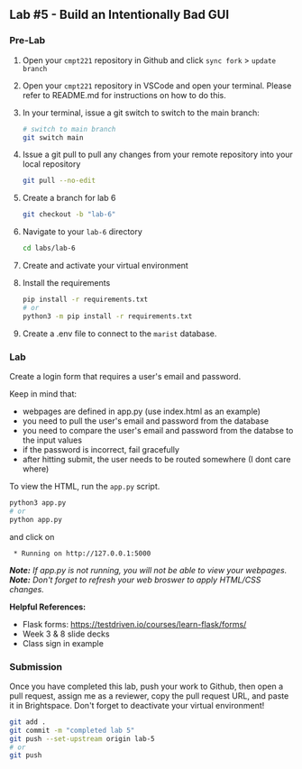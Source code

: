 ## Lab #5 - Build an Intentionally Bad GUI

### Pre-Lab
1. Open your `cmpt221` repository in Github and click `sync fork` > `update branch`

2. Open your `cmpt221` repository in VSCode and open your terminal. Please refer to README.md for instructions on how to do this. 
3. In your terminal, issue a git switch to switch to the main branch:
    ```bash
    # switch to main branch
    git switch main
    ```
4. Issue a git pull to pull any changes from your remote repository into your local repository
    ```bash
    git pull --no-edit
    ```
5. Create a branch for lab 6
    ```bash
    git checkout -b "lab-6" 
    ```

6. Navigate to your `lab-6` directory
    ```bash
    cd labs/lab-6
    ```

7. Create and activate your virtual environment
8. Install the requirements
    ```bash
    pip install -r requirements.txt
    # or
    python3 -m pip install -r requirements.txt
    ```
9. Create a .env file to connect to the `marist` database.


### Lab 
Create a login form that requires a user's email and password.

Keep in mind that:
* webpages are defined in app.py (use index.html as an example)
* you need to pull the user's email and password from the database
* you need to compare the user's email and password from the databse to the input values
* if the password is incorrect, fail gracefully
* after hitting submit, the user needs to be routed somewhere (I dont care where)

To view the HTML, run the `app.py` script.

```bash
python3 app.py
# or
python app.py
```

and click on 
```
 * Running on http://127.0.0.1:5000
```

_**Note:** If app.py is not running, you will not be able to view your webpages._  
_**Note:** Don't forget to refresh your web broswer to apply HTML/CSS changes._

**Helpful References:**
* Flask forms: https://testdriven.io/courses/learn-flask/forms/
* Week 3 & 8 slide decks
* Class sign in example


### Submission
Once you have completed this lab, push your work to Github, then open a pull request, assign me as a reviewer, copy the pull request URL, and paste it in Brightspace. Don't forget to deactivate your virtual environment!

```bash
git add .
git commit -m "completed lab 5"
git push --set-upstream origin lab-5
# or
git push
```
